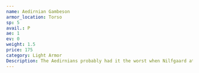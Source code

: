 ```yaml
---
name: Aedirnian Gambeson
armor_location: Torso
sp: 5
avail.: P
ae: 1
ev: 0
weight: 1.5
price: 175
category: Light Armor
Description: The Aedirnians probably had it the worst when Nilfgaard attacked. Lost their king—not even sure whether they had a new king be- fore a wave of black and gold hit ‘em. The Aedirnian gambeson’s evidence of that. Just a gambeson with scraps of leather and hardened hide stitched on here and there.
---
```

